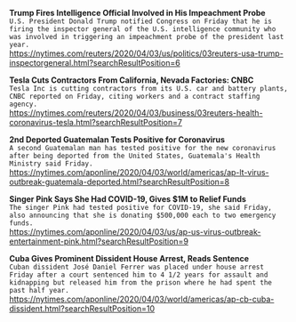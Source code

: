 **Trump Fires Intelligence Official Involved in His Impeachment Probe**\
`U.S. President Donald Trump notified Congress on Friday that he is firing the inspector general of the U.S. intelligence community who was involved in triggering an impeachment probe of the president last year.`\
https://nytimes.com/reuters/2020/04/03/us/politics/03reuters-usa-trump-inspectorgeneral.html?searchResultPosition=6

**Tesla Cuts Contractors From California, Nevada Factories: CNBC**\
`Tesla Inc is cutting contractors from its U.S. car and battery plants, CNBC reported on Friday, citing workers and a contract staffing agency. `\
https://nytimes.com/reuters/2020/04/03/business/03reuters-health-coronavirus-tesla.html?searchResultPosition=7

**2nd Deported Guatemalan Tests Positive for Coronavirus**\
`A second Guatemalan man has tested positive for the new coronavirus after being deported from the United States, Guatemala's Health Ministry said Friday.`\
https://nytimes.com/aponline/2020/04/03/world/americas/ap-lt-virus-outbreak-guatemala-deported.html?searchResultPosition=8

**Singer Pink Says She Had COVID-19, Gives $1M to Relief Funds**\
`The singer Pink had tested positive for COVID-19, she said Friday, also announcing that she is donating $500,000 each to two emergency funds.`\
https://nytimes.com/aponline/2020/04/03/us/ap-us-virus-outbreak-entertainment-pink.html?searchResultPosition=9

**Cuba Gives Prominent Dissident House Arrest, Reads Sentence**\
`Cuban dissident José Daniel Ferrer was placed under house arrest Friday after a court sentenced him to 4 1/2 years for assault and kidnapping but released him from the prison where he had spent the past half year. `\
https://nytimes.com/aponline/2020/04/03/world/americas/ap-cb-cuba-dissident.html?searchResultPosition=10

